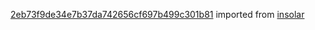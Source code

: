 [2eb73f9de34e7b37da742656cf697b499c301b81](https://github.com/insolar/insolar/commit/2eb73f9de34e7b37da742656cf697b499c301b81) imported from [insolar](https://github.com/insolar/insolar)
